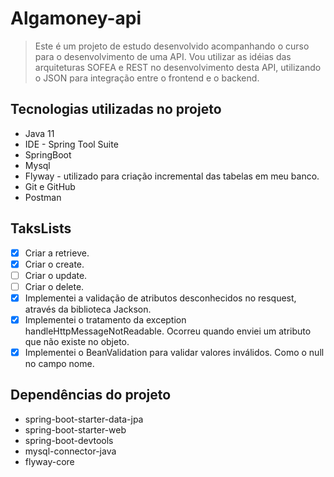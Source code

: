 # Algamoney-api

> Este é um projeto de estudo desenvolvido acompanhando o curso para o desenvolvimento de uma API.
> Vou utilizar as idéias das arquiteturas SOFEA e REST no desenvolvimento desta API, utilizando o JSON para integração entre o frontend e o backend.

## Tecnologias utilizadas no projeto
* Java 11
* IDE - Spring Tool Suite
* SpringBoot
* Mysql
* Flyway - utilizado para criação incremental das tabelas em meu banco.
* Git e GitHub
* Postman

## TaksLists
- [x] Criar a retrieve.
- [x] Criar o create.
- [ ] Criar o update.
- [ ] Criar o delete.
- [x] Implementei a validação de atributos desconhecidos no resquest, através da biblioteca Jackson.
- [x] Implementei o tratamento da exception handleHttpMessageNotReadable. Ocorreu quando enviei um atributo que não existe no objeto.
- [x] Implementei o BeanValidation para validar valores inválidos. Como o null no campo nome.

## Dependências do projeto
* spring-boot-starter-data-jpa
* spring-boot-starter-web
* spring-boot-devtools
* mysql-connector-java
* flyway-core
